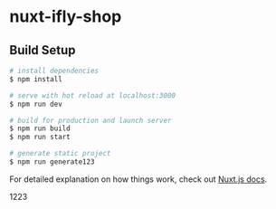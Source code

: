 # nuxt-ifly-shop

## Build Setup

```bash
# install dependencies
$ npm install

# serve with hot reload at localhost:3000
$ npm run dev

# build for production and launch server
$ npm run build
$ npm run start

# generate static project
$ npm run generate123
```

For detailed explanation on how things work, check out [Nuxt.js docs](https://nuxtjs.org).

1223
